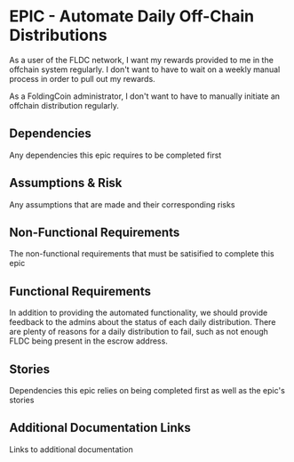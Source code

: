 # EPIC - Automate Daily Off-Chain Distributions

As a user of the FLDC network, I want my rewards provided to me in the offchain system regularly.  I don't want to have to wait on a weekly manual process in order to pull out my rewards.

As a FoldingCoin administrator, I don't want to have to manually initiate an offchain distribution regularly.

## Dependencies

Any dependencies this epic requires to be completed first

## Assumptions & Risk

Any assumptions that are made and their corresponding risks

## Non-Functional Requirements

The non-functional requirements that must be satisified to complete this epic

## Functional Requirements

In addition to providing the automated functionality, we should provide feedback to the admins about the status of each daily distribution.  There are plenty of reasons for a daily distribution to fail, such as not enough FLDC being present in the escrow address.

## Stories

Dependencies this epic relies on being completed first as well as the epic's stories

## Additional Documentation Links

Links to additional documentation